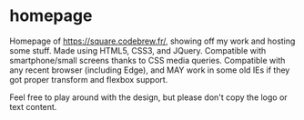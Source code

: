 # homepage
Homepage of https://square.codebrew.fr/, showing off my work and hosting some stuff.
Made using HTML5, CSS3, and JQuery. Compatible with smartphone/small screens thanks to CSS media queries. Compatible with any recent browser (including Edge), and MAY work in some old IEs if they got proper transform and flexbox support.

Feel free to play around with the design, but please don't copy the logo or text content.
